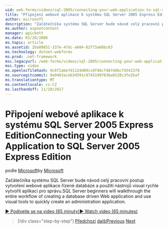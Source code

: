 ```yaml
---
uid: web-forms/videos/sql-2005/connecting-your-web-application-to-sql-server-2005-express-edition
title: "Připojení webové aplikace k systému SQL Server 2005 Express Edition | Microsoft Docs"
author: microsoft
description: "Začátečníka systému SQL Server bude návod celý pracovní postup vytvoření databáze řízené webové aplikace a rychle vytvořit administrat pomocí nástrojů visual..."
ms.author: aspnetcontent
manager: wpickett
ms.date: 03/20/2006
ms.topic: article
ms.assetid: 2ba89851-337e-47dc-a604-82f73a68bc63
ms.technology: dotnet-webforms
ms.prod: .net-framework
msc.legacyurl: /web-forms/videos/sql-2005/connecting-your-web-application-to-sql-server-2005-express-edition
msc.type: video
ms.openlocfilehash: 9c8f2abe7d1124d09cc0f46cf487d4bcf4541378
ms.sourcegitcommit: 9a9483aceb34591c97451997036a9120c3fe2baf
ms.translationtype: MT
ms.contentlocale: cs-CZ
ms.lasthandoff: 11/10/2017
---
```

<a name="connecting-your-web-application-to-sql-server-2005-express-edition"></a><span data-ttu-id="54129-103">Připojení webové aplikace k systému SQL Server 2005 Express Edition</span><span class="sxs-lookup"><span data-stu-id="54129-103">Connecting your Web Application to SQL Server 2005 Express Edition</span></span>
====================
<span data-ttu-id="54129-104">podle [Microsoft](https://github.com/microsoft)</span><span class="sxs-lookup"><span data-stu-id="54129-104">by [Microsoft](https://github.com/microsoft)</span></span>

<span data-ttu-id="54129-105">Začátečníka systému SQL Server bude návod celý pracovní postup vytvoření webové aplikace řízené databáze a použití nástrojů visual rychle vytvořit aplikaci pro správu.</span><span class="sxs-lookup"><span data-stu-id="54129-105">SQL Server beginners will walkthrough the entire workflow of creating a database driven Web application and use visual tools to quickly create an administration application.</span></span>

[<span data-ttu-id="54129-106">&#9654; Podívejte se na video (65 minuty)</span><span class="sxs-lookup"><span data-stu-id="54129-106">&#9654; Watch video (65 minutes)</span></span>](https://channel9.msdn.com/Blogs/ASP-NET-Site-Videos/connecting-your-web-application-to-sql-server-2005-express-edition)

>[!div class="step-by-step"]
<span data-ttu-id="54129-107">[Předchozí](understanding-security-and-network-connectivity.md)
[další](using-sql-server-management-studio.md)</span><span class="sxs-lookup"><span data-stu-id="54129-107">[Previous](understanding-security-and-network-connectivity.md)
[Next](using-sql-server-management-studio.md)</span></span>
